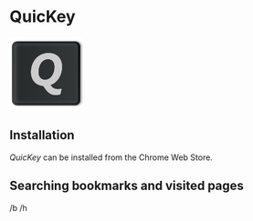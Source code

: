 # QuicKey

![QuicKey](../src/img/icon-128.png)


## Installation

*QuicKey* can be installed from the Chrome Web Store.


## Searching bookmarks and visited pages

/b
/h
